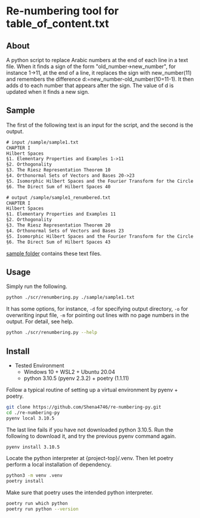 # Re-numbering tool for table_of_content.txt

## About

A python script to replace Arabic numbers at the end of each line in a text file.
When it finds a sign of the form "old_number->new_number", for instance 1->11, at the end of a line, it replaces the sign with new_number(11) and remembers the difference d:=new_number-old_number(10=11-1).
It then adds d to each number that appears after the sign.
The value of d is updated when it finds a new sign.

## Sample

The first of the following text is an input for the script, and the second is the output.

```txt
# input /sample/sample1.txt
CHAPTER I
Hilbert Spaces
§1. Elementary Properties and Examples 1->11
§2. Orthogonality 
§3. The Riesz Representation Theorem 10
§4. Orthonormal Sets of Vectors and Bases 20->23
§5. Isomorphic Hilbert Spaces and the Fourier Transform for the Circle 30
§6. The Direct Sum of Hilbert Spaces 40
```

```txt
# output /sample/sample1_renumbered.txt
CHAPTER I
Hilbert Spaces
§1. Elementary Properties and Examples 11
§2. Orthogonality 
§3. The Riesz Representation Theorem 20
§4. Orthonormal Sets of Vectors and Bases 23
§5. Isomorphic Hilbert Spaces and the Fourier Transform for the Circle 33
§6. The Direct Sum of Hilbert Spaces 43
```

[sample folder](/sample) contains these text files.

## Usage

Simply run the following.

```bash
python ./scr/renumbering.py ./sample/sample1.txt
```

It has some options, for instance, `-d` for specifying output directory, `-o` for overwriting input file, `-m` for pointing out lines with no page numbers in the output.
For detail, see help.

```bash
python ./scr/renumbering.py --help
```

## Install

- Tested Environment
  - Windows 10 + WSL2 + Ubuntu 20.04
  - python 3.10.5 (pyenv 2.3.2) + poetry (1.1.11)

Follow a typical routine of setting up a virtual environment by pyenv + poetry.

```bash
git clone https://github.com/Shena4746/re-numbering-py.git
cd ./re-numbering-py
pyenv local 3.10.5
```

The last line fails if you have not downloaded python 3.10.5. Run the following to download it, and try the previous pyenv command again.

```bash
pyenv install 3.10.5
```

Locate the python interpreter at {project-top}/.venv. Then let poetry perform a local installation of dependency.

```bash
python3 -m venv .venv
poetry install
```

Make sure that poetry uses the intended python interpreter.

```bash
poetry run which python
poetry run python --version
```
